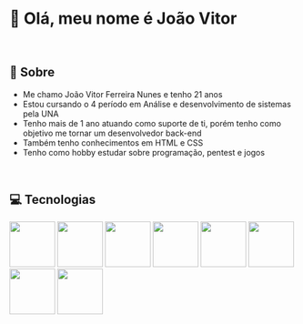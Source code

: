 # 👋 Olá, meu nome é João Vitor

<br>

## 💬 Sobre

<ul>
  <li>Me chamo João Vitor Ferreira Nunes e tenho 21 anos</li>
  <li>Estou cursando o 4 período em Análise e desenvolvimento de sistemas pela UNA</li>
  <li>Tenho mais de 1 ano atuando como suporte de ti, porém tenho como objetivo me tornar um desenvolvedor back-end</li>
  <li>Também tenho conhecimentos em HTML e CSS</li>
  <li>Tenho como hobby estudar sobre programação, pentest e jogos</li>
</ul>

<br>

## 💻 Tecnologias

<div style=flex>
  <img src="https://cdn.jsdelivr.net/gh/devicons/devicon/icons/nodejs/nodejs-original-wordmark.svg" height=80px width=80px/>
  <img src="https://cdn.jsdelivr.net/gh/devicons/devicon/icons/javascript/javascript-original.svg" height=80px width=80px/>
  <img src="https://cdn.jsdelivr.net/gh/devicons/devicon/icons/express/express-original-wordmark.svg" height=80px width=80px/>
  <img src="https://cdn.jsdelivr.net/gh/devicons/devicon/icons/mysql/mysql-original-wordmark.svg" height=80px width=80px/>
  <img src="https://cdn.jsdelivr.net/gh/devicons/devicon/icons/sequelize/sequelize-original-wordmark.svg" height=80px width=80px/>
  <img src="https://cdn.jsdelivr.net/gh/devicons/devicon/icons/html5/html5-original.svg" height=80px width=80px/>       
  <img src="https://cdn.jsdelivr.net/gh/devicons/devicon/icons/css3/css3-original.svg" height=80px width=80px/>
  <img src="https://cdn.jsdelivr.net/gh/devicons/devicon/icons/bootstrap/bootstrap-original-wordmark.svg" height=80px width=80px/>  
</div>

